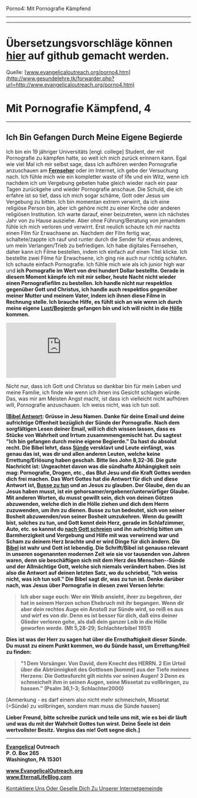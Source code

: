 <!--t Porno4: Mit Pornografie Kämpfend (99% übersetzt) t-->
<!--d Pornografiesucht, Pornografie, Porno, Sucht, Süchtig, Pornografiesüchtig, Freiheit von Pornografiesucht, Freiheit von Pornografie, Begierde, Begierden, Lust, Geil, Wollust, Schmutzige Gedanken, Freiheit von Schmutzigen Gedanken d-->

Porno4: Mit Pornografie Kämpfend

- - - 
- - -

# Übersetzungsvorschläge können [hier](https://github.com/gesundelehre/gesundelehre_translate/blob/master/content/static/pornografiesucht/porno4.md)  auf github gemacht werden.

Quelle: [www.evangelicaloutreach.org/porno4.htm](http://www.gesundelehre.tk/forwarder.php?url=http://www.evangelicaloutreach.org/porno4.htm)

# Mit Pornografie Kämpfend, 4

* * *

## Ich Bin Gefangen Durch Meine Eigene Begierde

Ich bin ein 19 jähriger Universitäts [engl. college] Student, der mit Pornografie zu kämpfen hatte, so weit ich mich zurück erinnern kann. Egal wie viel Mal ich mir selbst sage, dass ich aufhören werden Pornografie anzuschauen am [**Fernseher**](http://www.gesundelehre.tk/forwarder.php?url=http://www.evangelicaloutreach.org/tv.htm) oder im Internet, ich gebe der Versuchung nach. Ich fühle mich wie ein kompletter waste of life und ein Witz, wenn ich nachdem ich um Vergebung gebeten habe gleich wieder nach ein paar Tagen zurückgehe und wieder Pornografie anschaue. Die Schuld, die ich erfahre ist so tief, dass ich mich sogar schäme, Gott oder Jesus um Vergebung zu bitten. Ich bin momentan extrem verwirrt, da ich eine religiöse Person bin, aber ich gehöre nicht zu einer Kirche oder anderen religiösen Institution. Ich warte darauf, einer beizutreten, wenn ich nächstes Jahr von zu Hause ausziehe. Aber ohne Führung/Beratung von jemandem fühle ich mich verloren und verwirrt. Erst neulich schaute ich mir nachts einen Film für Erwachsene an. Nachdem der Film fertig war, schaltete/zappte ich rauf und runter durch die Sender für etwas anderes, um mein Verlangen/Trieb zu befriedigen. Ich habe digitales Fernsehen, daher kann ich Filme bestellen, indem ich einfach auf einen Titel klicke. Ich bestellte zwei Filme für Erwachsene, ich ging nie auch nur richtig schlafen. Ich schaute einfach Pornografie. Ich fühle mich wie als ich junior high war und **ich Pornografie im Wert von drei hundert Dollar bestellte. Gerade in diesem Moment kämpfe ich mit mir selber, heute Nacht nicht wieder einen Pornografiefilm zu bestellen. Ich handle nicht nur respektlos gegenüber Gott und Christus, ich handle auch respektlos gegenüber meiner Mutter und meinem Vater, indem ich ihnen diese Filme in Rechnung stelle. Ich brauche Hilfe, es fühlt sich an wie wenn ich durch meine eigene [Lust/Begierde](http://www.gesundelehre.tk/forwarder.php?url=http://www.evangelicaloutreach.org/lust.html) gefangen bin und ich will nicht in die [Hölle](http://www.gesundelehre.tk/forwarder.php?url=http://www.evangelicaloutreach.org/hell.html) kommen.**

[![](http://www.gesundelehre.tk/forwarder.php?url=http://www.evangelicaloutreach.org/../files/pictures/lust-hell-warning-no-demon.jpg "Begierde mentaler Ehebruch Hölle")](http://www.gesundelehre.tk/forwarder.php?url=http://www.evangelicaloutreach.org/pornography.htm)

Nicht nur, dass ich Gott und Christus so dankbar bin für mein Leben und meine Familie, ich finde wie wenn ich ihnen ins Gesicht schlagen würde. Das, was mir am Meisten Angst macht, ist dass ich vielleicht nicht aufhören will, Pornografie anzuschauen. Ich weiss nicht, was ich tun soll.

**[[Bibel Antwort](http://www.gesundelehre.tk/forwarder.php?url=http://www.evangelicaloutreach.org/bible-answers.html): Grüsse in Jesu Namen. Danke für deine Email und deine aufrichtige Offenheit bezüglich der Sünde der Pornografie. Nach dem sorgfältigen Lesen deiner Email, will ich dich wissen lassen, dass es Stücke von Wahrheit und Irrtum zusammmengemischt hat. Du sagtest "Ich bin gefangen durch meine eigene Begierde." Da hast du absolut recht. Die Bibel lehrt, dass [Sünde](http://www.gesundelehre.tk/forwarder.php?url=http://www.evangelicaloutreach.org/sin.html) versklavt und Leute einfängt, was genau das ist, was dir und allen anderen Leuten, welche keine Errettung/Erlösung haben geschah. Bitte lies John 8,32-36\. Die gute Nachricht ist: Ungeachtet davon was die sündhafte Abhängigkeit sein mag: Pornografie, Drogen, etc., das Blut Jesu und die Kraft Gottes werden dich frei machen. Das Wort Gottes hat die Antwort für dich und diese Antwort ist, [Busse zu tun](http://www.gesundelehre.tk/forwarder.php?url=http://www.evangelicaloutreach.org/repentance.html) und an Jesus zu glauben. Der Glaube, den du an Jesus haben musst, ist ein gehorsamer/ergebener/unterwürfiger Glaube. Mit anderen Worten, du musst gewillt sein, dich von deinen Götzen abzuwenden, welche dich in die Hölle ziehen und dich dem Herrn zuzuwenden, um ihm zu dienen. Busse zu tun bedeutet, sich von seiner Bosheit abzuwenden/von seiner Bosheit umzukehren. Wenn du gewillt bist, solches zu tun, und Gott kennt dein Herz, gerade im Schlafzimmer, Auto, etc. so kannst du [nach Gott schreien](http://www.gesundelehre.tk/forwarder.php?url=http://www.evangelicaloutreach.org/prayer-for-salvation.htm) und ihn aufrichtig bitten um Barmherzigkeit und Vergebung und Hilfe mit was verwirrend war und Scham zu deinem Herz brachte und er wird Dinge für dich ändern. Die [Bibel](http://www.gesundelehre.tk/forwarder.php?url=http://www.evangelicaloutreach.org/bible.html) ist wahr und Gott ist lebendig. Die Schrift/Bibel ist genauso relevant in unseren sogenannten modernen Zeit wie sie vor tausenden von Jahren waren, denn sie beschäftigen sich mit dem Herz des Menschen--Sünde und der Allmächtige Gott, welche sich niemals verändert haben. Dies ist also die Antwort auf deinen letzten Satz, wo du schriebst, "Ich weiss nicht, was ich tun soll." Die Bibel sagt dir, was zu tun ist. Denke darüber nach, was Jesus über Pornografie in diesen zwei Versen lehrte:**

> **Ich aber sage euch: Wer ein Weib ansieht, ihrer zu begehren, der hat in seinem Herzen schon Ehebruch mit ihr begangen. Wenn dir aber dein rechtes Auge ein Anstoß zur Sünde wird, so reiß es aus und wirf es von dir. Denn es ist besser für dich, daß eins deiner Glieder verloren gehe, als daß dein ganzer Leib in die Hölle geworfen werde. (Mt 5,28-29; Schlachterbibel 1951)**

**Dies ist was der Herr zu sagen hat über die Ernsthaftigkeit dieser Sünde. Du musst zu einem Punkt kommen, wo du Sünde hasst, um Errettung/Heil zu finden:**

> **"1 Dem Vorsänger. Von David, dem Knecht des HERRN. 2 Ein Urteil über die Abtrünnigkeit des Gottlosen [kommt] aus der Tiefe meines Herzens: Die Gottesfurcht gilt nichts vor seinen Augen! 3 Denn es schmeichelt ihm in seinen Augen, seine Missetat zu vollbringen, zu hassen." (Psalm 36,1-3; Schlachter2000)**

[Anmerkung - es darf einem also nicht mehr schmeicheln, Missetat (=Sünde) zu vollbringen, sondern man muss die Sünde hassen]

**Lieber Freund, bitte schreibe zurück und teile uns mit, wie es bei dir läuft und was du mit der Wahrheit Gottes tun wirst. Deine Seele ist dein wertvollster Besitz. Vergiss das nie! Gott segne dich.]**

* * *

**[Evangelical](http://www.gesundelehre.tk/forwarder.php?url=http://www.evangelicaloutreach.org/index.html) Outreach**  
**P. O. Box 265**  
**Washington, PA 15301**

**www.EvangelicalOutreach.org**  
**www.EternalLifeBlog.com**

[Kontaktiere Uns Oder Geselle Dich Zu Unserer Internetgemeinde](http://www.gesundelehre.tk/forwarder.php?url=http://www.evangelicaloutreach.org/contact.html)